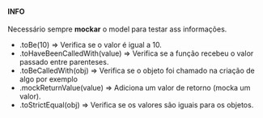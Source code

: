 #### INFO

Necessário sempre <strong>mockar</strong> o model para testar ass informações.

- .toBe(10) => Verifica se o valor é igual a 10.
- .toHaveBeenCalledWith(value) => Verifica se a função recebeu o valor passado
entre parenteses.
- .toBeCalledWith(obj) => Verifica se o objeto foi chamado na criação de algo
por exemplo
- .mockReturnValue(value) => Adiciona um valor de retorno (mocka um valor).
- .toStrictEqual(obj) => Verifica se os valores são iguais para os objetos.
